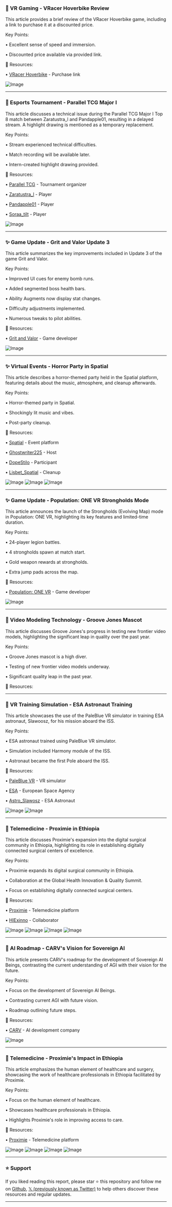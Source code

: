 ### 🚀 VR Gaming - VRacer Hoverbike Review

This article provides a brief review of the VRacer Hoverbike game, including a link to purchase it at a discounted price.


Key Points:

• Excellent sense of speed and immersion.


• Discounted price available via provided link.


🔗 Resources:

• [VRacer Hoverbike](https://meta.com/affiliates/5vVUEYXsu…) - Purchase link


![Image](https://pbs.twimg.com/media/Gujl1R0XIAAfiwN?format=jpg&name=small)



---

### 🤖 Esports Tournament - Parallel TCG Major I

This article discusses a technical issue during the Parallel TCG Major I Top 8 match between Zaratustra_l and Pandapple01, resulting in a delayed stream.  A highlight drawing is mentioned as a temporary replacement.


Key Points:

• Stream experienced technical difficulties.


• Match recording will be available later.


• Intern-created highlight drawing provided.


🔗 Resources:

• [Parallel TCG](https://x.com/ParallelTCG) - Tournament organizer


• [Zaratustra_l](https://x.com/Zaratustra_l) - Player


• [Pandapple01](https://x.com/Pandapple01) - Player


• [Soraa_tilt](https://x.com/soraa_tilt) - Player


![Image](https://pbs.twimg.com/media/GujjXbhb0AASUkK?format=jpg&name=small)


---

### ✨ Game Update - Grit and Valor Update 3

This article summarizes the key improvements included in Update 3 of the game Grit and Valor.


Key Points:

• Improved UI cues for enemy bomb runs.


• Added segmented boss health bars.


• Ability Augments now display stat changes.


• Difficulty adjustments implemented.


• Numerous tweaks to pilot abilities.


🔗 Resources:

• [Grit and Valor](https://x.com/Grit_and_Valor) - Game developer


![Image](https://pbs.twimg.com/media/Gujk4xkW4AA8ueZ?format=jpg&name=small)



---

### ✨ Virtual Events - Horror Party in Spatial

This article describes a horror-themed party held in the Spatial platform, featuring details about the music, atmosphere, and cleanup afterwards.


Key Points:

•  Horror-themed party in Spatial.


• Shockingly lit music and vibes.


• Post-party cleanup.


🔗 Resources:

• [Spatial](https://spatial.io/s/St-Amant-Sanatorium-682796c872cf55d3b7251a74?share=269512296076153015…) - Event platform


• [Ghostwriter225](https://x.com/Ghostwriter225) - Host


• [DopeStilo](https://x.com/DopeStilo) - Participant


• [Lisbet_Spatial](https://x.com/Lisbet_Spatial) - Cleanup


![Image](https://pbs.twimg.com/media/GuXOlbxWsAAY3vk?format=jpg&name=small)
![Image](https://pbs.twimg.com/media/GuXOqxaXQAAIJlJ?format=jpg&name=360x360)
![Image](https://pbs.twimg.com/media/GuXOvgMWIAAHRPL?format=jpg&name=360x360)



---

### ✨ Game Update - Population: ONE VR Strongholds Mode

This article announces the launch of the Strongholds (Evolving Map) mode in Population: ONE VR, highlighting its key features and limited-time duration.


Key Points:

• 24-player legion battles.


• 4 strongholds spawn at match start.


• Gold weapon rewards at strongholds.


• Extra jump pads across the map.


🔗 Resources:

• [Population: ONE VR](https://x.com/populationonevr) - Game developer


![Image](https://pbs.twimg.com/media/GueK2dNboAEbOzq?format=jpg&name=small)



---

### 🤖  Video Modeling Technology - Groove Jones Mascot

This article discusses Groove Jones's progress in testing new frontier video models, highlighting the significant leap in quality over the past year.


Key Points:

• Groove Jones mascot is a high diver.


• Testing of new frontier video models underway.


• Significant quality leap in the past year.


🔗 Resources:


---

### 🤖 VR Training Simulation - ESA Astronaut Training

This article showcases the use of the PaleBlue VR simulator in training ESA astronaut, Slawoosz, for his mission aboard the ISS.


Key Points:

• ESA astronaut trained using PaleBlue VR simulator.


• Simulation included Harmony module of the ISS.


• Astronaut became the first Pole aboard the ISS.



🔗 Resources:

• [PaleBlue VR](https://x.com/PaleBlueVR) - VR simulator


• [ESA](https://x.com/esa) - European Space Agency


• [Astro_Slawosz](https://x.com/astro_slawosz) - ESA Astronaut


![Image](https://pbs.twimg.com/media/GuckLkbWoAAz1Hg?format=jpg&name=small)
![Image](https://pbs.twimg.com/media/GuckLkgWQAAcH0r?format=jpg&name=small)


---

### 🤖 Telemedicine - Proximie in Ethiopia

This article discusses Proximie's expansion into the digital surgical community in Ethiopia, highlighting its role in establishing digitally connected surgical centers of excellence.


Key Points:

• Proximie expands its digital surgical community in Ethiopia.


• Collaboration at the Global Health Innovation & Quality Summit.


• Focus on establishing digitally connected surgical centers.


🔗 Resources:

• [Proximie](https://x.com/Proximie) - Telemedicine platform


• [HIExinno](https://x.com/HIExinno) - Collaborator


![Image](https://pbs.twimg.com/media/GubY_s0XMAAuTsd?format=jpg&name=360x360)
![Image](https://pbs.twimg.com/media/GubY_sqWgAAfCcv?format=jpg&name=360x360)
![Image](https://pbs.twimg.com/media/GubY_tNXAAAp32y?format=jpg&name=360x360)
![Image](https://pbs.twimg.com/media/GubY_lKW0AA1OV3?format=jpg&name=360x360)


---

### 🤖 AI Roadmap - CARV's Vision for Sovereign AI

This article presents CARV's roadmap for the development of Sovereign AI Beings, contrasting the current understanding of AGI with their vision for the future.


Key Points:

• Focus on the development of Sovereign AI Beings.


• Contrasting current AGI with future vision.


•  Roadmap outlining future steps.


🔗 Resources:

• [CARV](https://x.com/carv_official) - AI development company


![Image](https://pbs.twimg.com/media/GubbacDbEAMwRf6?format=jpg&name=small)



---

### 🤖 Telemedicine - Proximie's Impact in Ethiopia

This article emphasizes the human element of healthcare and surgery, showcasing the work of healthcare professionals in Ethiopia facilitated by Proximie.


Key Points:

• Focus on the human element of healthcare.


• Showcases healthcare professionals in Ethiopia.


• Highlights Proximie's role in improving access to care.


🔗 Resources:

• [Proximie](https://x.com/Proximie) - Telemedicine platform


![Image](https://pbs.twimg.com/media/GubaRGbXYAAqLon?format=jpg&name=small)
![Image](https://pbs.twimg.com/media/GubaRGGWcAA0RCq?format=jpg&name=small)
![Image](https://pbs.twimg.com/media/GubaRGIWIAAzLFW?format=jpg&name=small)
![Image](https://pbs.twimg.com/media/GubaRGHW8AAb3vz?format=jpg&name=small)


---

### ⭐️ Support

If you liked reading this report, please star ⭐️ this repository and follow me on [Github](https://github.com/Drix10), [𝕏 (previously known as Twitter)](https://x.com/DRIX_10_) to help others discover these resources and regular updates.

---